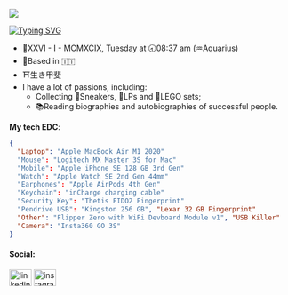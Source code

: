 ![](https://user-images.githubusercontent.com/74038190/213910845-af37a709-8995-40d6-be59-724526e3c3d7.gif)

[![Typing SVG](https://readme-typing-svg.demolab.com?font=Fira+Code&weight=100&color=FFFFFF&multiline=true&width=435&lines=Andrea+De+Vita;%3C%2Fvibe-coder%3E)](https://git.io/typing-svg)

 - 🎂XXVI - I - MCMXCIX, Tuesday at 🕣08:37 am (♒︎Aquarius)
 - 📍Based in 🇮🇹
 - ⛩生き甲斐
 - I have a lot of passions, including:
    - Collecting 👟Sneakers, 📀LPs and 🧱LEGO sets;
    - 📚Reading biographies and autobiographies of successful people.

**My tech EDC**:
```json
{
  "Laptop": "Apple MacBook Air M1 2020"
  "Mouse": "Logitech MX Master 3S for Mac"
  "Mobile": "Apple iPhone SE 128 GB 3rd Gen"
  "Watch": "Apple Watch SE 2nd Gen 44mm"
  "Earphones": "Apple AirPods 4th Gen"
  "Keychain": "inCharge charging cable"
  "Security Key": "Thetis FIDO2 Fingerprint"
  "Pendrive USB": "Kingston 256 GB", "Lexar 32 GB Fingerprint"
  "Other": "Flipper Zero with WiFi Devboard Module v1", "USB Killer"
  "Camera": "Insta360 GO 3S"
}
```
<h4 align="left">Social:</h4>
<p align="left">
<a href="https://linkedin.com/in/andrea-devita" target="_blank"><img align="center" src="https://raw.githubusercontent.com/rahuldkjain/github-profile-readme-generator/master/src/images/icons/Social/linked-in-alt.svg" alt="linkedin" height="30" width="40" /></a>
<a href="https://www.instagram.com/andreadevita99/" target="_blank"><img align="center" src="https://raw.githubusercontent.com/rahuldkjain/github-profile-readme-generator/master/src/images/icons/Social/instagram.svg" alt="instagram" height="30" width="40" /></a>
</p>
